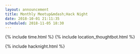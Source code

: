```yaml
---
layout: announcement
title: Monthly Meetup&mdash;Hack Night
date: 2018-10-01 21:11:35
scheduled: 2018-11-05 18:30
---
```


{% include time.html %}
{% include location_thoughtbot.html %}

{% include hacknight.html %}
